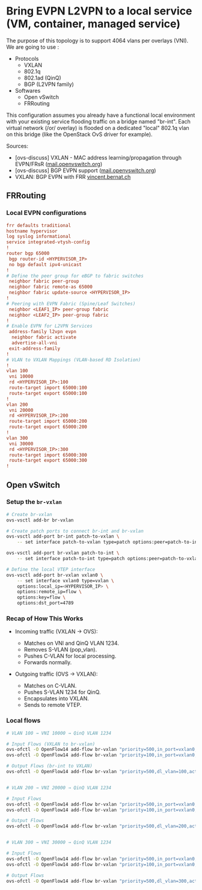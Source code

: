 # Bring EVPN L2VPN to a local service (VM, container, managed service)

The purpose of this topology is to support 4064 vlans per overlays (VNI). We are going to use :
- Protocols
    - VXLAN
    - 802.1q
    - 802.1ad (QinQ)
    - BGP (L2VPN family)
- Softwares
    - Open vSwitch
    - FRRouting

This configuration assumes you already have a functional local environment with your existing service flooding traffic on a bridge named "br-int". Each virtual network (/or/ overlay) is flooded on a dedicated "local" 802.1q vlan on this bridge (like the OpenStack OvS driver for example).


Sources:

- [ovs-discuss] VXLAN - MAC address learning/propagation through EVPN/FRsR ([mail.openvswitch.org](https://mail.openvswitch.org/))
- [ovs-discuss] BGP EVPN support ([mail.openvswitch.org](https://mail.openvswitch.org/))
- VXLAN: BGP EVPN with FRR [vincent.bernat.ch](https://vincent.bernat.ch/en/blog/2017-vxlan-bgp-evpn)

## FRRouting

### Local EVPN configurations

```ini
frr defaults traditional
hostname hypervisor
log syslog informational
service integrated-vtysh-config
!
router bgp 65000
 bgp router-id <HYPERVISOR_IP>
 no bgp default ipv4-unicast
!
# Define the peer group for eBGP to fabric switches
 neighbor fabric peer-group
 neighbor fabric remote-as 65000
 neighbor fabric update-source <HYPERVISOR_IP>
!
# Peering with EVPN Fabric (Spine/Leaf Switches)
 neighbor <LEAF1_IP> peer-group fabric
 neighbor <LEAF2_IP> peer-group fabric
!
# Enable EVPN for L2VPN Services
 address-family l2vpn evpn
  neighbor fabric activate
  advertise-all-vni
 exit-address-family
!
# VLAN to VXLAN Mappings (VLAN-based RD Isolation)
!
vlan 100
 vni 10000
 rd <HYPERVISOR_IP>:100
 route-target import 65000:100
 route-target export 65000:100
!
vlan 200
 vni 20000
 rd <HYPERVISOR_IP>:200
 route-target import 65000:200
 route-target export 65000:200
!
vlan 300
 vni 30000
 rd <HYPERVISOR_IP>:300
 route-target import 65000:300
 route-target export 65000:300
!
```

## Open vSwitch

### Setup the `br-vxlan`

```bash
# Create br-vxlan
ovs-vsctl add-br br-vxlan

# Create patch ports to connect br-int and br-vxlan
ovs-vsctl add-port br-int patch-to-vxlan \
    -- set interface patch-to-vxlan type=patch options:peer=patch-to-int

ovs-vsctl add-port br-vxlan patch-to-int \
    -- set interface patch-to-int type=patch options:peer=patch-to-vxlan

# Define the local VTEP interface
ovs-vsctl add-port br-vxlan vxlan0 \
    -- set interface vxlan0 type=vxlan \
    options:local_ip=<HYPERVISOR_IP> \
    options:remote_ip=flow \
    options:key=flow \
    options:dst_port=4789
```

### Recap of How This Works

- Incoming traffic (VXLAN → OVS):
    - Matches on VNI and QinQ VLAN 1234.
    - Removes S-VLAN (pop_vlan).
    - Pushes C-VLAN for local processing.
    - Forwards normally.

- Outgoing traffic (OVS → VXLAN):
    - Matches on C-VLAN.
    - Pushes S-VLAN 1234 for QinQ.
    - Encapsulates into VXLAN.
    - Sends to remote VTEP.

### Local flows

```bash
# VLAN 100 → VNI 10000 → QinQ VLAN 1234

# Input Flows (VXLAN to br-vxlan)
ovs-ofctl -O OpenFlow14 add-flow br-vxlan "priority=500,in_port=vxlan0,tun_id=10000,dl_type=0x88a8,dl_vlan=1234,actions=pop_vlan,push_vlan:0x8100,set_vlan_vid:100,NORMAL"
ovs-ofctl -O OpenFlow14 add-flow br-vxlan "priority=100,in_port=vxlan0,tun_id=10000,actions=drop"

# Output Flows (br-int to VXLAN)
ovs-ofctl -O OpenFlow14 add-flow br-vxlan "priority=500,dl_vlan=100,actions=push_vlan:0x88a8,set_vlan_vid=1234,set_field:10000->tun_id,output:vxlan0"


# VLAN 200 → VNI 20000 → QinQ VLAN 1234

# Input Flows
ovs-ofctl -O OpenFlow14 add-flow br-vxlan "priority=500,in_port=vxlan0,tun_id=20000,dl_type=0x88a8,dl_vlan=1234,actions=pop_vlan,push_vlan:0x8100,set_vlan_vid:200,NORMAL"
ovs-ofctl -O OpenFlow14 add-flow br-vxlan "priority=100,in_port=vxlan0,tun_id=20000,actions=drop"

# Output Flows
ovs-ofctl -O OpenFlow14 add-flow br-vxlan "priority=500,dl_vlan=200,actions=push_vlan:0x88a8,set_vlan_vid=1234,set_field:20000->tun_id,output:vxlan0"


# VLAN 300 → VNI 30000 → QinQ VLAN 1234

# Input Flows
ovs-ofctl -O OpenFlow14 add-flow br-vxlan "priority=500,in_port=vxlan0,tun_id=30000,dl_type=0x88a8,dl_vlan=1234,actions=pop_vlan,push_vlan:0x8100,set_vlan_vid:300,NORMAL"
ovs-ofctl -O OpenFlow14 add-flow br-vxlan "priority=100,in_port=vxlan0,tun_id=30000,actions=drop"

# Output Flows
ovs-ofctl -O OpenFlow14 add-flow br-vxlan "priority=500,dl_vlan=300,actions=push_vlan:0x88a8,set_vlan_vid=1234,set_field:30000->tun_id,output:vxlan0"
```